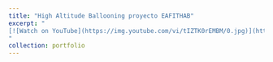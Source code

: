 ```yaml
---
title: "High Altitude Ballooning proyecto EAFITHAB"
excerpt: " 
[![Watch on YouTube](https://img.youtube.com/vi/tIZTK0rEMBM/0.jpg)](https://www.youtube.com/watch?v=tIZTK0rEMBM)
"
collection: portfolio
---
```


